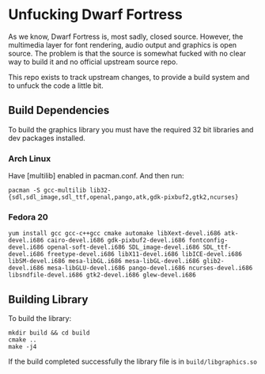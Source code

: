 Unfucking Dwarf Fortress
========================

As we know, Dwarf Fortress is, most sadly, closed source. However, the multimedia
layer for font rendering, audio output and graphics is open source. The problem
is that the source is somewhat fucked with no clear way to build it and no official
upstream source repo.

This repo exists to track upstream changes, to provide a build system and to unfuck
the code a little bit.

## Build Dependencies

To build the graphics library you must have the required 32 bit libraries and
dev packages installed.

### Arch Linux

Have [multilib] enabled in pacman.conf. And then run:  

```pacman -S gcc-multilib lib32-{sdl,sdl_image,sdl_ttf,openal,pango,atk,gdk-pixbuf2,gtk2,ncurses}```

### Fedora 20

```yum install gcc gcc-c++gcc cmake automake libXext-devel.i686 atk-devel.i686 cairo-devel.i686 gdk-pixbuf2-devel.i686 fontconfig-devel.i686 openal-soft-devel.i686 SDL_image-devel.i686 SDL_ttf-devel.i686 freetype-devel.i686 libX11-devel.i686 libICE-devel.i686 libSM-devel.i686 mesa-libGL.i686 mesa-libGL-devel.i686 glib2-devel.i686 mesa-libGLU-devel.i686 pango-devel.i686 ncurses-devel.i686 libsndfile-devel.i686 gtk2-devel.i686 glew-devel.i686```

## Building Library

To build the library:

```
mkdir build && cd build
cmake ..
make -j4
```

If the build completed successfully the library file is in `build/libgraphics.so`

